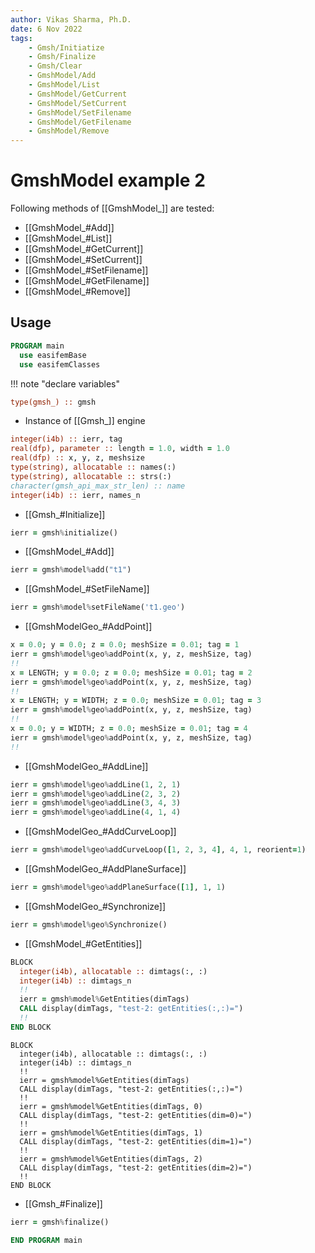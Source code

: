 ```yaml
---
author: Vikas Sharma, Ph.D.
date: 6 Nov 2022
tags:
    - Gmsh/Initiatize
    - Gmsh/Finalize
    - Gmsh/Clear
    - GmshModel/Add
    - GmshModel/List
    - GmshModel/GetCurrent
    - GmshModel/SetCurrent
    - GmshModel/SetFilename
    - GmshModel/GetFilename
    - GmshModel/Remove
---
```


# GmshModel example 2

Following methods of [[GmshModel_]] are tested:

- [[GmshModel_#Add]]
- [[GmshModel_#List]]
- [[GmshModel_#GetCurrent]]
- [[GmshModel_#SetCurrent]]
- [[GmshModel_#SetFilename]]
- [[GmshModel_#GetFilename]]
- [[GmshModel_#Remove]]

## Usage

```fortran
PROGRAM main
  use easifemBase
  use easifemClasses
```

!!! note "declare variables"

```fortran
type(gmsh_) :: gmsh
```

- Instance of [[Gmsh_]] engine

```fortran
integer(i4b) :: ierr, tag
real(dfp), parameter :: length = 1.0, width = 1.0
real(dfp) :: x, y, z, meshsize
type(string), allocatable :: names(:)
type(string), allocatable :: strs(:)
character(gmsh_api_max_str_len) :: name
integer(i4b) :: ierr, names_n
```

- [[Gmsh_#Initialize]]

```fortran
ierr = gmsh%initialize()
```

- [[GmshModel_#Add]]

```fortran
ierr = gmsh%model%add("t1")
```

- [[GmshModel_#SetFileName]]

```fortran
ierr = gmsh%model%setFileName('t1.geo')
```

- [[GmshModelGeo_#AddPoint]]

```fortran
x = 0.0; y = 0.0; z = 0.0; meshSize = 0.01; tag = 1
ierr = gmsh%model%geo%addPoint(x, y, z, meshSize, tag)
!!
x = LENGTH; y = 0.0; z = 0.0; meshSize = 0.01; tag = 2
ierr = gmsh%model%geo%addPoint(x, y, z, meshSize, tag)
!!
x = LENGTH; y = WIDTH; z = 0.0; meshSize = 0.01; tag = 3
ierr = gmsh%model%geo%addPoint(x, y, z, meshSize, tag)
!!
x = 0.0; y = WIDTH; z = 0.0; meshSize = 0.01; tag = 4
ierr = gmsh%model%geo%addPoint(x, y, z, meshSize, tag)
!!
```

- [[GmshModelGeo_#AddLine]]

```fortran
ierr = gmsh%model%geo%addLine(1, 2, 1)
ierr = gmsh%model%geo%addLine(2, 3, 2)
ierr = gmsh%model%geo%addLine(3, 4, 3)
ierr = gmsh%model%geo%addLine(4, 1, 4)
```

- [[GmshModelGeo_#AddCurveLoop]]

```fortran
ierr = gmsh%model%geo%addCurveLoop([1, 2, 3, 4], 4, 1, reorient=1)
```

- [[GmshModelGeo_#AddPlaneSurface]]

```fortran
ierr = gmsh%model%geo%addPlaneSurface([1], 1, 1)
```

- [[GmshModelGeo_#Synchronize]]

```fortran
ierr = gmsh%model%geo%Synchronize()
```

- [[GmshModel_#GetEntities]]

```fortran
BLOCK
  integer(i4b), allocatable :: dimtags(:, :)
  integer(i4b) :: dimtags_n
  !!
  ierr = gmsh%model%GetEntities(dimTags)
  CALL display(dimTags, "test-2: getEntities(:,:)=")
  !!
END BLOCK
```

```todo
BLOCK
  integer(i4b), allocatable :: dimtags(:, :)
  integer(i4b) :: dimtags_n
  !!
  ierr = gmsh%model%GetEntities(dimTags)
  CALL display(dimTags, "test-2: getEntities(:,:)=")
  !!
  ierr = gmsh%model%GetEntities(dimTags, 0)
  CALL display(dimTags, "test-2: getEntities(dim=0)=")
  !!
  ierr = gmsh%model%GetEntities(dimTags, 1)
  CALL display(dimTags, "test-2: getEntities(dim=1)=")
  !!
  ierr = gmsh%model%GetEntities(dimTags, 2)
  CALL display(dimTags, "test-2: getEntities(dim=2)=")
  !!
END BLOCK
```

- [[Gmsh_#Finalize]]

```fortran
ierr = gmsh%finalize()
```

```fortran
END PROGRAM main
```
